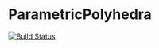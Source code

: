 # ParametricPolyhedra

[![Build Status](https://travis-ci.org/sjkelly/ParametricPolyhedra.jl.svg?branch=master)](https://travis-ci.org/sjkelly/ParametricPolyhedra.jl)
